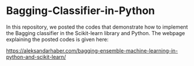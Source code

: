# Bagging-Classifier-in-Python
In this repository, we posted the codes that demonstrate how to implement the Bagging classifier in the Scikit-learn library and Python. The webpage explaining the posted codes is given here:

https://aleksandarhaber.com/bagging-ensemble-machine-learning-in-python-and-scikit-learn/



